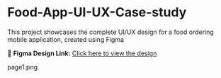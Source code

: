 # Food-App-UI-UX-Case-study
This project showcases the complete UI/UX design for a food ordering mobile application, created using Figma

🔗 **Figma Design Link:** [Click here to view the design](https://www.figma.com/design/P9bvcRDZhJId9pYcglyqYU/Untitled?node-id=1-1282&t=ubc3g4Fq9r6A2cNz-1)

page1.png
